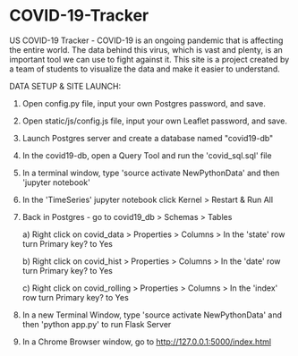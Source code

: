 # COVID-19-Tracker
US COVID-19 Tracker - COVID-19 is an ongoing pandemic that is affecting the entire world. The data behind this virus, which is vast and plenty, is an important tool we can use to fight against it. This site is a project created by a team of students to visualize the data and make it easier to understand.

DATA SETUP & SITE LAUNCH:

1. Open config.py file, input your own Postgres password, and save.
2. Open static/js/config.js file, input your own Leaflet password, and save.
3. Launch Postgres server and create a database named "covid19-db"
4. In the covid19-db, open a Query Tool and run the 'covid_sql.sql' file
5. In a terminal window, type 'source activate NewPythonData' and then 'jupyter notebook'
6. In the 'TimeSeries' jupyter notebook click Kernel > Restart & Run All
7. Back in Postgres - go to covid19_db > Schemas > Tables

    a) Right click on covid_data > Properties > Columns > In the 'state' row turn Primary key? to Yes

    b) Right click on covid_hist > Properties > Columns > In the 'date' row turn Primary key? to Yes

    c) Right click on covid_rolling > Properties > Columns > In the 'index' row turn Primary key? to Yes
    
8. In a new Terminal Window, type 'source activate NewPythonData' and then 'python app.py' to run Flask Server
9. In a Chrome Browser window, go to http://127.0.0.1:5000/index.html

